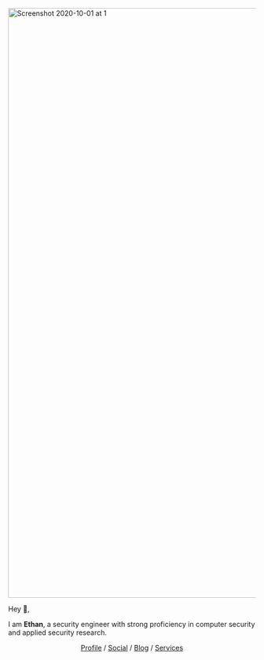 <img width="1201" alt="Screenshot 2020-10-01 at 1" src="[https://user-images.githubusercontent.com/4301109g/94873463-3f730f80-041d-11eb-9594-e0185e4ce7ff.png](https://media.licdn.com/dms/image/v2/D5616AQEdNHqnTj8q7A/profile-displaybackgroundimage-shrink_200_800/profile-displaybackgroundimage-shrink_200_800/0/1723783927213?e=2147483647&v=beta&t=DTxPOOOjACB7Lby_DCSx0vAExqGDHjy6WbzHWK0KRH4)">

Hey 👋,

I am **Ethan**, a security engineer with strong proficiency in computer security and applied security research.

<p align="center">
  <a href="https://www.linkedin.com/in/ethanabrahams/" target="_blank">Profile</a>  /  <a href="https://twitter.com/ethanabraham_1" target="_blank">Social</a>  /  <a href="https://ethanabraham.com/blog/" target="_blank">Blog</a>  /  <a href="https://cyberdyne.com" target="_blank">Services</a>
</p>
